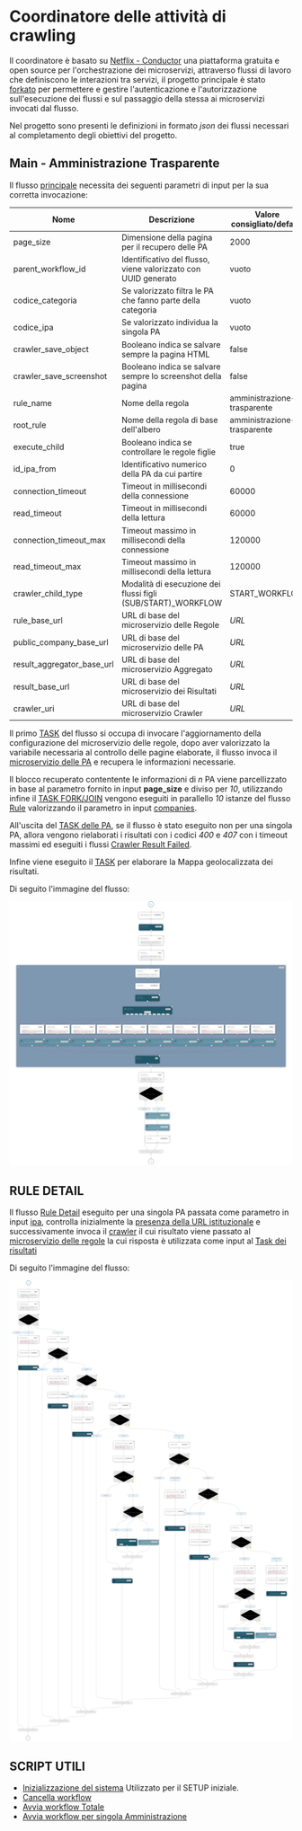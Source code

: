 # Coordinatore delle attività di crawling

Il coordinatore è basato su [Netflix - Conductor](https://conductor-oss.org) una piattaforma gratuita e open source per l'orchestrazione dei microservizi, attraverso flussi di lavoro che definiscono le interazioni tra servizi, il progetto principale è stato [forkato](https://github.com/cnr-anac/conductor) per permettere e gestire l'autenticazione e l'autorizzazione sull'esecuzione dei flussi e sul passaggio della stessa ai microservizi invocati dal flusso. 

Nel progetto sono presenti le definizioni in formato *json* dei flussi necessari al completamento degli obiettivi del progetto.

## Main - Amministrazione Trasparente

Il flusso [principale](crawler_amministrazione_trasparente.json) necessita dei seguenti parametri di input per la sua corretta invocazione:

| Nome                       | Descrizione                                                    | Valore consigliato/default  | Vuoto? |
|----------------------------|----------------------------------------------------------------|-----------------------------|--------|
| page_size                  | Dimensione della pagina per il recupero delle PA               | 2000                        | No     |
| parent_workflow_id         | Identificativo del flusso, viene valorizzato con UUID generato | vuoto                       | Si     |
| codice_categoria           | Se valorizzato filtra le PA che fanno parte della categoria    | vuoto                       | Si     |
| codice_ipa                 | Se valorizzato individua la singola PA                         | vuoto                       | Si     |
| crawler_save_object        | Booleano indica se salvare sempre la pagina HTML               | false                       | No     |
| crawler_save_screenshot    | Booleano indica se salvare sempre lo screenshot della pagina   | false                       | No     |
| rule_name                  | Nome della regola                        					  | amministrazione-trasparente | No     |
| root_rule                  | Nome della regola di base dell'albero    					  | amministrazione-trasparente | No     |
| execute_child              | Booleano indica se controllare le regole figlie                | true                        | No     |
| id_ipa_from                | Identificativo numerico della PA da cui partire                | 0                           | No     |  
| connection_timeout         | Timeout in millisecondi della connessione                      | 60000                       | No     | 
| read_timeout               | Timeout in millisecondi della lettura                          | 60000                       | No     | 
| connection_timeout_max     | Timeout massimo in millisecondi della connessione              | 120000                      | No     | 
| read_timeout_max           | Timeout massimo in millisecondi della lettura                  | 120000                      | No     | 
| crawler_child_type         | Modalità di esecuzione dei flussi figli (SUB/START)_WORKFLOW   | START_WORKFLOW              | No     |
| rule_base_url              | URL di base del microservizio delle Regole                     | *URL*                       | No     |
| public_company_base_url    | URL di base del microservizio delle PA                         | *URL*                       | No     |
| result_aggregator_base_url | URL di base del microservizio Aggregato                        | *URL*                       | No     |
| result_base_url            | URL di base del microservizio dei Risultati                    | *URL*                       | No     |
| crawler_uri                | URL di base del microservizio Crawler                          | *URL*                       | No     |

Il primo [TASK](crawler_amministrazione_trasparente.json#L8-L22) del flusso si occupa di invocare l'aggiornamento della configurazione del microservizio delle regole, dopo aver valorizzato la variabile necessaria al controllo delle pagine elaborate, il flusso invoca il [microservizio delle PA](crawler_amministrazione_trasparente.json#L71-L85) e recupera le informazioni necessarie.

Il blocco recuperato contentente le informazioni di *n* PA viene parcellizzato in base al parametro fornito in input **page_size** e diviso per *10*, utilizzando infine il [TASK FORK/JOIN](https://orkes.io/content/reference-docs/operators/fork-join) vengono eseguiti in parallello *10* istanze del flusso [Rule](rule_workflow.json) valorizzando il parametro in input [companies](rule_workflow.json#L278).        

All'uscita del [TASK delle PA](crawler_amministrazione_trasparente.json#L52-L60), se il flusso è stato eseguito non per una singola PA, allora vengono rielaborati i risultati con i codici *400* e *407* con i timeout massimi ed eseguiti i flussi [Crawler Result Failed](crawler_result_failed.json).

Infine viene eseguito il [TASK](crawler_amministrazione_trasparente.json#L581-L596) per elaborare la Mappa geolocalizzata dei risultati.  

Di seguito l'immagine del flusso:

![Main - Amministrazione Trasparente](crawler_amministrazione_trasparente.png)

## RULE DETAIL

Il flusso [Rule Detail](rule_detail_workflow.json) eseguito per una singola PA passata come parametro in input [ipa](rule_detail_workflow.json#L860), controlla inizialmente la [presenza della URL istituzionale](rule_detail_workflow.json#L19-L28) e successivamente invoca il [crawler](rule_detail_workflow.json#L38-L52) il cui risultato viene passato al [microservizio delle regole](rule_detail_workflow.json#L76-L92) la cui risposta è utilizzata come input al [Task dei risultati](rule_detail_workflow.json#L261-L277)    


Di seguito l'immagine del flusso:

![Rule Detail- Amministrazione Trasparente](rule_detail_workflow.png)


## SCRIPT UTILI

- [Inizializzazione del sistema](init.sh) Utilizzato per il SETUP iniziale.
- [Cancella workflow](delete_workflow.sh) 
- [Avvia workflow Totale](start.sh)
- [Avvia workflow per singola Amministrazione](start_single_pa.sh)
